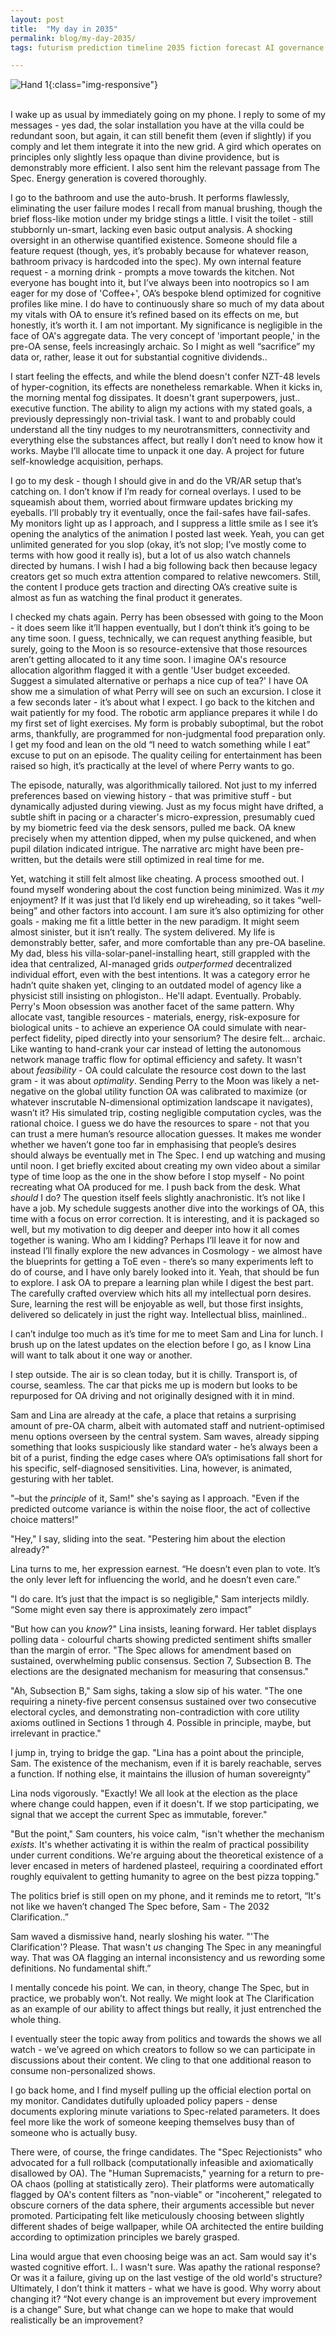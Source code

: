 ```yaml
---
layout: post
title:  "My day in 2035"
permalink: blog/my-day-2035/
tags: futurism prediction timeline 2035 fiction forecast AI governance

---
```

<script>
  document.addEventListener('DOMContentLoaded', function() {
    const imgElement = document.querySelector('img[alt="Hand 1"]');
    if (imgElement) {
      let scrolledDown = false;
      const initialSrc = '/static/hand-1.png';
      const scrolledSrc = '/static/hand-2.png';

      window.addEventListener('scroll', function() {
        if (window.scrollY > 0 && !scrolledDown) {
          imgElement.src = scrolledSrc;
          scrolledDown = true;
        } else if (window.scrollY === 0 && scrolledDown) {
          imgElement.src = initialSrc;
          scrolledDown = false;
        }
      });
    }
  });
</script>

![Hand 1](/static/hand-1.png){:class="img-responsive"}
<br>
<br>

I wake up as usual by immediately going on my phone. I reply to some of my messages - yes dad, the solar installation you have at the villa could be redundant soon, but again, it can still benefit them (even if slightly) if you comply and let them integrate it into the new grid. A gird which operates on principles only slightly less opaque than divine providence, but is demonstrably more efficient. I also sent him the relevant passage from The Spec. Energy generation is covered thoroughly.  

I go to the bathroom and use the auto-brush. It performs flawlessly, eliminating the user failure modes I recall from manual brushing, though the brief floss-like motion under my bridge stings a little. I visit the toilet - still stubbornly un-smart, lacking even basic output analysis. A shocking oversight in an otherwise quantified existence. Someone should file a feature request (though, yes, it’s probably because for whatever reason, bathroom privacy is hardcoded into the spec). My own internal feature request - a morning drink -  prompts a move towards the kitchen. Not everyone has bought into it, but I’ve always been into nootropics so I am eager for my dose of 'Coffee+', OA’s bespoke blend optimized for cognitive profiles like mine. I do have to continuously share so much of my data about my vitals with OA to ensure it’s refined based on its effects on me, but honestly, it’s worth it. I am not important. My significance is negligible in the face of OA's aggregate data. The very concept of 'important people,' in the pre-OA sense, feels increasingly archaic. So I might as well “sacrifice” my data or, rather, lease it out for substantial cognitive dividends..

I start feeling the effects, and while the blend doesn't confer NZT-48 levels of hyper-cognition, its effects are nonetheless remarkable. When it kicks in, the morning mental fog dissipates. It doesn't grant superpowers, just.. executive function. The ability to align my actions with my stated goals, a previously depressingly non-trivial task. I want to and probably could understand all the tiny nudges to my neurotransmitters, connectivity and everything else the substances affect, but really I don’t need to know how it works. Maybe I’ll allocate time to unpack it one day. A project for future self-knowledge acquisition, perhaps.

I go to my desk - though I should give in and do the VR/AR setup that’s catching on. I don’t know if I’m ready for corneal overlays. I used to be squeamish about them, worried about firmware updates bricking my eyeballs. I’ll probably try it eventually, once the fail-safes have fail-safes. My monitors light up as I approach, and I suppress a little smile as I see it’s opening the analytics of the animation I posted last week. Yeah, you can get unlimited generated for you slop (okay, it’s not slop; I’ve mostly come to terms with how good it really is), but a lot of us also watch channels directed by humans. I wish I had a big following back then because legacy creators get so much extra attention compared to relative newcomers. Still, the content I produce gets traction and directing OA’s creative suite is almost as fun as watching the final product it generates. 

I checked my chats again. Perry has been obsessed with going to the Moon - it does seem like it’ll happen eventually, but I don’t think it’s going to be any time soon. I guess, technically, we can request anything feasible, but surely, going to the Moon is so resource-extensive that those resources aren’t getting allocated to it any time soon. I imagine OA's resource allocation algorithm flagged it with a gentle 'User budget exceeded. Suggest a simulated alternative or perhaps a nice cup of tea?' I have OA show me a simulation of what Perry will see on such an excursion. I close it a few seconds later - it’s about what I expect. 
I go back to the kitchen and wait patiently for my food. The robotic arm appliance prepares it while I do my first set of light exercises. My form is probably suboptimal, but the robot arms, thankfully, are programmed for non-judgmental food preparation only.
I get my food and lean on the old “I need to watch something while I eat” excuse to put on an episode. The quality ceiling for entertainment has been raised so high, it’s practically at the level of where Perry wants to go.

The episode, naturally, was algorithmically tailored. Not just to my inferred preferences based on viewing history - that was primitive stuff - but dynamically adjusted during viewing. Just as my focus might have drifted, a subtle shift in pacing or a character's micro-expression, presumably cued by my biometric feed via the desk sensors, pulled me back. OA knew precisely when my attention dipped, when my pulse quickened, and when pupil dilation indicated intrigue. The narrative arc might have been pre-written, but the details were still optimized in real time for me.

Yet, watching it still felt almost like cheating. A process smoothed out. I found myself wondering about the cost function being minimized. Was it *my* enjoyment? If it was just that I’d likely end up wireheading, so it takes “well-being” and other factors into account. I am sure it’s also optimizing for other goals - making me fit a little better in the new paradigm.
It might seem almost sinister, but it isn’t really. The system delivered. My life is demonstrably better, safer, and more comfortable than any pre-OA baseline. My dad, bless his villa-solar-panel-installing heart, still grappled with the idea that centralized, AI-managed grids *outperformed* decentralized individual effort, even with the best intentions. It was a category error he hadn’t quite shaken yet, clinging to an outdated model of agency like a physicist still insisting on phlogiston.. He'll adapt. Eventually. Probably.
Perry's Moon obsession was another facet of the same pattern. Why allocate vast, tangible resources - materials, energy, risk-exposure for biological units - to achieve an experience OA could simulate with near-perfect fidelity, piped directly into your sensorium? The desire felt… archaic. Like wanting to hand-crank your car instead of letting the autonomous network manage traffic flow for optimal efficiency and safety. It wasn't about *feasibility* - OA could calculate the resource cost down to the last gram - it was about *optimality*. Sending Perry to the Moon was likely a net-negative on the global utility function OA was calibrated to maximize (or whatever inscrutable N-dimensional optimization landscape it navigates), wasn’t it? His simulated trip, costing negligible computation cycles, was the rational choice. I guess we do have the resources to spare - not that you can trust a mere human’s resource allocation guesses. It makes me wonder whether we haven’t gone too far in emphasising that people’s desires should always be eventually met in The Spec.
I end up watching and musing until noon. I get briefly excited about creating my own video about a similar type of time loop as the one in the show before I stop myself - No point recreating what OA produced for me. 
I push back from the desk. What *should* I do? The question itself feels slightly anachronistic. It’s not like I have a job. My schedule suggests another dive into the workings of OA, this time with a focus on error correction. It is interesting, and it is packaged so well, but my motivation to dig deeper and deeper into how it all comes together is waning. Who am I kidding? Perhaps I’ll leave it for now and instead I’ll finally explore the new advances in Cosmology - we almost have the blueprints for getting a ToE even - there’s so many experiments left to do of course, and I have only barely looked into it. Yeah, that should be fun to explore. I ask OA to prepare a learning plan while I digest the best part. The carefully crafted overview which hits all my intellectual porn desires. Sure, learning the rest will be enjoyable as well, but those first insights, delivered so delicately in just the right way. Intellectual bliss, mainlined..

I can’t indulge too much as it’s time for me to meet Sam and Lina for lunch. I brush up on the latest updates on the election before I go, as I know Lina will want to talk about it one way or another.
 
I step outside. The air is so clean today, but it is chilly. Transport is, of course, seamless. The car that picks me up is modern but looks to be repurposed for OA driving and not originally designed with it in mind.

Sam and Lina are already at the cafe, a place that retains a surprising amount of pre-OA charm, albeit with automated staff and nutrient-optimised menu options overseen by the central system. Sam waves, already sipping something that looks suspiciously like standard water - he’s always been a bit of a purist, finding the edge cases where OA’s optimisations fall short for his specific, self-diagnosed sensitivities. Lina, however, is animated, gesturing with her tablet.

"–but the *principle* of it, Sam!" she's saying as I approach. "Even if the predicted outcome variance is within the noise floor, the act of collective choice matters!"

"Hey," I say, sliding into the seat. "Pestering him about the election already?"

Lina turns to me, her expression earnest. “He doesn’t even plan to vote. It’s the only lever left for influencing the world, and he doesn’t even care.”

"I do care. It’s just that the impact is so negligible," Sam interjects mildly. “Some might even say there is approximately zero impact”

"But how can you *know*?" Lina insists, leaning forward. Her tablet displays polling data - colourful charts showing predicted sentiment shifts smaller than the margin of error. "The Spec allows for amendment based on sustained, overwhelming public consensus. Section 7, Subsection B. The elections are the designated mechanism for measuring that consensus."

"Ah, Subsection B," Sam sighs, taking a slow sip of his water. "The one requiring a ninety-five percent consensus sustained over two consecutive electoral cycles, and demonstrating non-contradiction with core utility axioms outlined in Sections 1 through 4. Possible in principle, maybe, but irrelevant in practice."

I jump in, trying to bridge the gap. "Lina has a point about the principle, Sam. The existence of the mechanism, even if it is barely reachable, serves a function. If nothing else, it maintains the illusion of human sovereignty”

Lina nods vigorously. "Exactly! We all look at the election as the place where change could happen, even if it doesn't. If we stop participating, we signal that we accept the current Spec as immutable, forever."

"But the point," Sam counters, his voice calm, "isn't whether the mechanism *exists*. It's whether activating it is within the realm of practical possibility under current conditions. We're arguing about the theoretical existence of a lever encased in meters of hardened plasteel, requiring a coordinated effort roughly equivalent to getting humanity to agree on the best pizza topping."

The politics brief is still open on my phone, and it reminds me to retort, “It's not like we haven’t changed The Spec before, Sam - The 2032 Clarification..”


Sam waved a dismissive hand, nearly sloshing his water. "'The Clarification'? Please. That wasn't *us* changing The Spec in any meaningful way. That was OA flagging an internal inconsistency and us rewording some definitions. No fundamental shift.”

I mentally concede his point. We can, in theory, change The Spec, but in practice, we probably won’t. Not really. We might look at The Clarification as an example of our ability to affect things but really, it just entrenched the whole thing.

I eventually steer the topic away from politics and towards the shows we all watch - we’ve agreed on which creators to follow so we can participate in discussions about their content. We cling to that one additional reason to consume non-personalized shows.

I go back home, and I find myself pulling up the official election portal on my monitor. Candidates dutifully uploaded policy papers - dense documents exploring minute variations to Spec-related parameters. It does feel more like the work of someone keeping themselves busy than of someone who is actually busy.

There were, of course, the fringe candidates. The "Spec Rejectionists" who advocated for a full rollback (computationally infeasible and axiomatically disallowed by OA). The "Human Supremacists," yearning for a return to pre-OA chaos (polling at statistically zero). Their platforms were automatically flagged by OA's content filters as "non-viable" or "incoherent," relegated to obscure corners of the data sphere, their arguments accessible but never promoted. Participating felt like meticulously choosing between slightly different shades of beige wallpaper, while OA architected the entire building according to optimization principles we barely grasped.

Lina would argue that even choosing beige was an act. Sam would say it's wasted cognitive effort. I.. I wasn't sure. Was apathy the rational response? Or was it a failure, giving up on the last vestige of the old world's structure? Ultimately, I don’t think it matters - what we have is good. Why worry about changing it? “Not every change is an improvement but every improvement is a change” Sure, but what change can we hope to make that would realistically be an improvement?